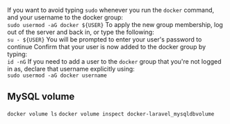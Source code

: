 If you want to avoid typing `sudo` whenever you run the `docker` command, and your username to the docker group:  
`sudo usermod -aG docker ${USER}`
To apply the new group membership, log out of the server and back in, or type the following:  
`su - ${USER}`
You will be prompted to enter your user's password to continue
Confirm that your user is now added to the docker group by typing:  
`id -nG`
If you need to add a user to the `docker` group that you're not logged in as, declare that username explicitly using:  
`sudo usermod -aG docker username`

## MySQL volume
`docker volume ls`
`docker volume inspect docker-laravel_mysqldbvolume`
